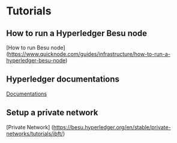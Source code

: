 # Tutorials
##  How to run a Hyperledger Besu node 
[How to run Besu node] (https://www.quicknode.com/guides/infrastructure/how-to-run-a-hyperledger-besu-node)

## Hyperledger documentations
[Documentations](https://wiki.hyperledger.org/display/besu)

## Setup a private network
[Private Network] (https://besu.hyperledger.org/en/stable/private-networks/tutorials/ibft/)
